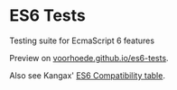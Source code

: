 # ES6 Tests

Testing suite for EcmaScript 6 features

Preview on [voorhoede.github.io/es6-tests](http://voorhoede.github.io/es6-tests/).

Also see Kangax' [ES6 Compatibility table](http://kangax.github.io/compat-table/es6/).
